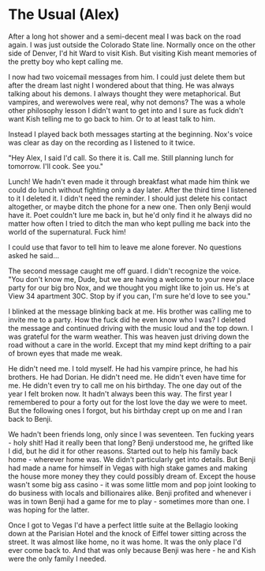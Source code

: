 #  The Usual (Alex)

After a long hot shower and a semi-decent meal I was back on the road again. I
was just outside the Colorado State line. Normally once on the other side of
Denver, I'd hit Ward to visit Kish. But visiting Kish meant memories of the
pretty boy who kept calling me.

I now had two voicemail messages from him. I could just delete them but after
the dream last night I wondered about that thing. He was always talking about
his demons. I always thought they were metaphorical. But vampires, and
werewolves were real, why not demons? The was a whole other philosophy lesson I
didn't want to get into and I sure as fuck didn't want Kish telling me to go
back to him. Or to at least talk to him.

Instead I played back both messages starting at the beginning. Nox's voice was
clear as day on the recording as I listened to it twice.

"Hey Alex, I said I'd call. So there it is. Call me. Still planning lunch for
tomorrow. I'll cook. See you."

Lunch! We hadn't even made it through breakfast what made him think we could do
lunch without fighting only a day later. After the third time I listened to it I
deleted it. I didn't need the reminder. I should just delete his contact
altogether, or maybe ditch the phone for a new one. Then only Benji would have
it. Poet couldn't lure me back in, but he'd only find it he always did no matter
how often I tried to ditch the man who kept pulling me back into the world of
the supernatural. Fuck him!

I could use that favor to tell him to leave me alone forever. No questions asked
he said…

The second message caught me off guard. I didn't recognize the voice. "You don't
know me, Dude, but we are having a welcome to your new place party for our big
bro Nox, and we thought you might like to join us. He's at View 34 apartment
30C. Stop by if you can, I'm sure he'd love to see you."

I blinked at the message blinking back at me. His brother was calling me to
invite me to a party. How the fuck did he even know who I was? I deleted the
message and continued driving with the music loud and the top down. I was
grateful for the warm weather. This was heaven just driving down the road
without a care in the world. Except that my mind kept drifting to a pair of
brown eyes that made me weak.

He didn't need me. I told myself. He had his vampire prince, he had his
brothers. He had Dorian. He didn't need me. He didn't even have time for me. He
didn't even try to call me on his birthday. The one day out of the year I felt
broken now. It hadn't always been this way. The first year I remembered to pour
a forty out for the lost love the day we were to meet. But the following ones I
forgot, but his birthday crept up on me and I ran back to Benji.

We hadn't been friends long, only since I was seventeen. Ten fucking years -
holy shit! Had it really been that long? Benji understood me, he grifted like I
did, but he did it for other reasons. Started out to help his family back home -
wherever home was. We didn't particularly get into details. But Benji had made a
name for himself in Vegas with high stake games and making the house more money
they they could possibly dream of. Except the house wasn't some big ass casino -
it was some little mom and pop joint looking to do business with locals and
billionaires alike. Benji profited and whenever i was in town Benji had a game
for me to play - sometimes more than one. I was hoping for the latter.

Once I got to Vegas I'd have a perfect little suite at the Bellagio looking down
at the Parisian Hotel and the knock of Eiffel tower sitting across the street.
It was almost like home, no it was home. It was the only place I'd ever come
back to. And that was only because Benji was here - he and Kish were the only
family I needed.
<!--stackedit_data:
eyJoaXN0b3J5IjpbLTE4Mzc1ODMyMDksNTYxNjIyNzU5XX0=
-->